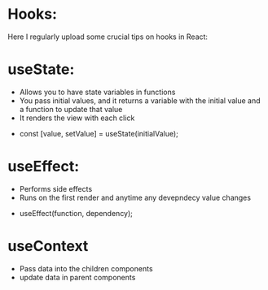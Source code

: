 
# Hooks:
Here I regularly upload some crucial tips on hooks in React:

# useState:

+ Allows you to have state variables in functions
+ You pass initial values, and it returns a variable with the initial value and a function to update that value
+ It renders the view with each click

- const [value, setValue] = useState(initialValue);

# useEffect:

+ Performs side effects
+ Runs on the first render and anytime any devepndecy value changes

- useEffect(function, dependency);

# useContext

+ Pass data into the children components
+ update data in parent components



